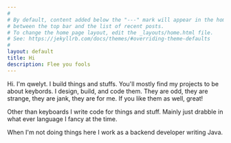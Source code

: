 ```yaml
---
#
# By default, content added below the "---" mark will appear in the home page
# between the top bar and the list of recent posts.
# To change the home page layout, edit the _layouts/home.html file.
# See: https://jekyllrb.com/docs/themes/#overriding-theme-defaults
#
layout: default
title: Hi
description: Flee you fools
---
```


  Hi. I'm qwelyt. I build things and stuffs. You'll mostly find my projects to be about keybords. I design, build, and code them. They are odd, they are strange, they are jank, they are for me. If you like them as well, great!

  Other than keyboards I write code for things and stuff. Mainly just drabble in what ever language I fancy at the time.

  When I'm not doing things here I work as a backend developer writing Java.
